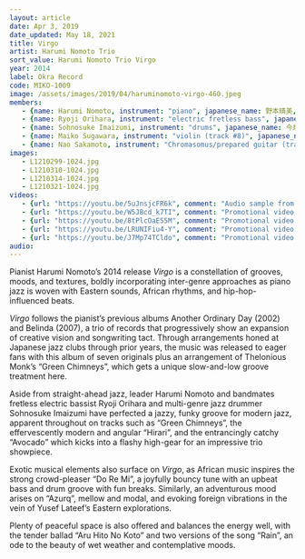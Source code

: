 ```yaml
---
layout: article
date: Apr 3, 2019
date_updated: May 18, 2021
title: Virgo
artist: Harumi Nomoto Trio
sort_value: Harumi Nomoto Trio Virgo
year: 2014
label: Okra Record
code: MIKO-1009
image: /assets/images/2019/04/haruminomoto-virgo-460.jpeg
members:
   - {name: Harumi Nomoto, instrument: "piano", japanese_name: 野本晴美, url: "https://haruminomoto.jimdo.com"}
   - {name: Ryoji Orihara, instrument: "electric fretless bass", japanese_name: 織原良次}
   - {name: Sohnosuke Imaizumi, instrument: "drums", japanese_name: 今泉総之輔}
   - {name: Maiko Sugawara, instrument: "violin (track #8)", japanese_name: 菅原牧子}
   - {name: Nao Sakamoto, instrument: "Chromasomus/prepared guitar (track #8)", japanese_name: 坂本直}
images:
   - L1210299-1024.jpg
   - L1210310-1024.jpg
   - L1210314-1024.jpg
   - L1210321-1024.jpg
videos: 
   - {url: "https://youtu.be/5uJnsjcFR6k", comment: "Audio sample from “Do Re Mi”, track #6 on this album"}
   - {url: "https://youtu.be/W5JBcd_k7TI", comment: "Promotional video 1: This album’s four promotional videos also make for great viewing and listening"}
   - {url: "https://youtu.be/8tPlcOaE55M", comment: "Promotional video 2"}
   - {url: "https://youtu.be/LRUNIFiu4-Y", comment: "Promotional video 3"}
   - {url: "https://youtu.be/J7Mp74TCldo", comment: "Promotional video 4"}
audio:
---
```

Pianist Harumi Nomoto’s 2014 release *Virgo* is a constellation of grooves, moods, and textures, boldly incorporating inter-genre approaches as piano jazz is woven with Eastern sounds, African rhythms, and hip-hop-influenced beats.

*Virgo* follows the pianist’s previous albums Another Ordinary Day (2002) and Belinda (2007), a trio of records that progressively show an expansion of creative vision and songwriting tact. Through arrangements honed at Japanese jazz clubs through prior years, the music was released to eager fans with this album of seven originals plus an arrangement of Thelonious Monk’s “Green Chimneys”, which gets a unique slow-and-low groove treatment here.

Aside from straight-ahead jazz, leader Harumi Nomoto and bandmates fretless electric bassist Ryoji Orihara and multi-genre jazz drummer Sohnosuke Imaizumi have perfected a jazzy, funky groove for modern jazz, apparent throughout on tracks such as “Green Chimneys”, the effervescently modern and angular “Hirari”, and the entrancingly catchy “Avocado” which kicks into a flashy high-gear for an impressive trio showpiece.

Exotic musical elements also surface on *Virgo*, as African music inspires the strong crowd-pleaser “Do Re Mi”, a joyfully bouncy tune with an upbeat bass and drum groove with fun breaks. Similarly, an adventurous mood arises on “Azurq”, mellow and modal, and evoking foreign vibrations in the vein of Yusef Lateef’s Eastern explorations.

Plenty of peaceful space is also offered and balances the energy well, with the tender ballad “Aru Hito No Koto” and two versions of the song “Rain”, an ode to the beauty of wet weather and contemplative moods.




